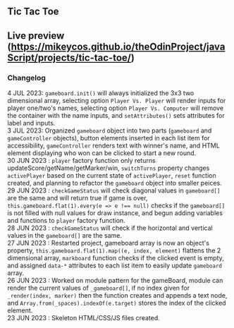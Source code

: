 Tic Tac Toe
---
Live preview (https://mikeycos.github.io/theOdinProject/javaScript/projects/tic-tac-toe/)
---
### Changelog
4 JUL 2023: `gameboard.init()` will always initialized the 3x3 two dimensional array, selecting option `Player Vs. Player` will render inputs for player one/two's names, selecting option `Player Vs. Computer` will remove the container with the name inputs, and `setAttributes()` sets attributes for label and inputs.  
3 JUL 2023: Organized `gameboard` object into two parts (`gameboard` and `gameController` objects), button elements inserted in each list item for accessibility, `gameController` renders text with winner's name, and HTML element displaying who won can be clicked to start a new round.  
30 JUN 2023 : `player` factory function only returns updateScore/getName/getMarker/win, `switchTurns` property changes `activePlayer` based on the current state of `activePlayer`, `reset` function created, and planning to refactor the `gameboard` object into smaller peices.  
29 JUN 2023 : `checkGameStatus` will check diagonal values in `gameboard[]` are the same and will return true if game is over, `this.gameboard.flat(1).every(e => e !== null)` checks if the `gameboard[]` is not filled with null values for draw instance, and begun adding variables and functions to `player` factory function.  
28 JUN 2023 : `checkGameStatus` will check if the horizontal and vertical values in the `gameboard[]` are the same.  
27 JUN 2023 : Restarted project, gameboard array is now an object's property, `this.gameboard.flat(1).map((e, index, element)` flattens the 2 dimensional array, `markboard` function checks if the clicked event is empty, and assigned `data-*` attributes to each list item to easily update `gameboard` array.  
26 JUN 2023 : Worked on module pattern for the gameBoard, module can render the current values of `_gameboard[]`, if no index given for `_render(index, marker)` then the function creates and appends a text node, and `Array.from(_spaces).indexOf(e.target)` stores the index of the clicked element.  
23 JUN 2023 : Skeleton HTML/CSS/JS files created.  